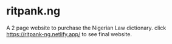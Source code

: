 # ritpank.ng
A 2 page website to purchase the Nigerian Law dictionary. click https://ritpank-ng.netlify.app/ to see final website.
